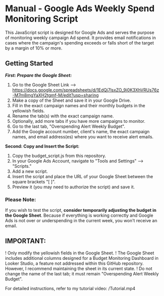 # Manual - Google Ads Weekly Spend Monitoring Script

This JavaScript script is designed for Google Ads and serves the purpose of monitoring weekly campaign Ad spend. It provides email notifications in cases where the campaign's spending exceeds or falls short of the target by a margin of 10% or more.

## Getting Started

***First: Prepare the Google Sheet:***
1. Go to the Google Sheet Link --> https://docs.google.com/spreadsheets/d/1EdQj7lsxZO_9i0K3XhVRUs76z-M7m8mgYaXH2tgmf-M/edit?usp=sharing
1. Make a copy of the Sheet and save it in your Google Drive.
1. Fill in the exact campaign names and their monthly budgets in the yellowish fields.
1. Rename the tab(s) with the exact campaign name.
1. Optionally, add more tabs if you have more campaigns to monitor.
1. Go to the last tab, "Overspending Alert Weekly Budget".
1. Add the Google account number, client's name, the exact campaign names, and email address(es) where you want to receive alert emails.


**Second: Copy and Insert the Script:**
1. Copy the budget_script.js from this repository.
1. In your Google Ads Account, navigate to "Tools and Settings" --> "Scripts."
1. Add a new script.
1. Insert the script and place the URL of your Google Sheet between the square brackets "[ ]".
1. Preview it (you may need to authorize the script) and save it.

### Please Note:
If you wish to test the script, **consider temporarily adjusting the budget in the Google Sheet**. Because if everything is working correctly and Google Ads is not over or underspending in the current week, you won't receive an email.

## IMPORTANT:
! Only modify the yellowish fields in the Google Sheet.
! The Google Sheet includes additional columns designed for a Budget Monitoring Dashboard in Looker Studio, a feature not addressed within this GitHub repository. However, I recommend maintaining the sheet in its current state.
! Do not change the name of the last tab; it must remain "Overspending Alert Weekly Budget".


For detailed instructions, refer to my tutorial video: /Tutorial.mp4
